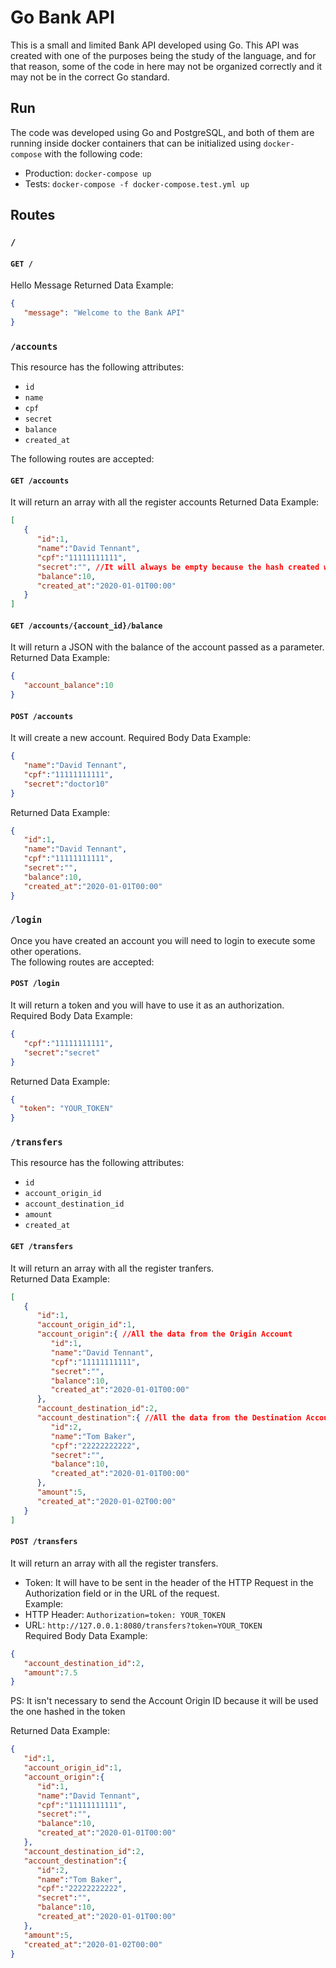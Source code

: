 # Go Bank API

This is a small and limited Bank API developed using Go. This API was created with one of the purposes being the study of the language, and for that reason, some of the code in here may not be organized correctly and it may not be in the correct Go standard.

## Run
The code was developed using Go and PostgreSQL, and both of them are running inside docker containers that can be initialized using `docker-compose` with the following code:<br>
* Production: `docker-compose up`
* Tests: `docker-compose -f docker-compose.test.yml up`

## Routes
### `/`
#### `GET /`
Hello Message
Returned Data Example:
```json
{
   "message": "Welcome to the Bank API"
}
```

### `/accounts`

This resource has the following attributes:
* `id`
* `name` 
* `cpf`
* `secret`
* `balance` 
* `created_at` 

The following routes are accepted:

#### `GET /accounts`
It will return an array with all the register accounts
Returned Data Example:
```json
[
   {
      "id":1,
      "name":"David Tennant",
      "cpf":"11111111111",
      "secret":"", //It will always be empty because the hash created will be cleared before the return
      "balance":10,
      "created_at":"2020-01-01T00:00"
   }
]
```

#### `GET /accounts/{account_id}/balance`
It will return a JSON with the balance of the account passed as a parameter.
Returned Data Example:
```json
{
   "account_balance":10
}
```

#### `POST /accounts`
It will create a new account.
Required Body Data Example:
```json
{
   "name":"David Tennant",
   "cpf":"11111111111",
   "secret":"doctor10"
}
```

Returned Data Example:
```json
{
   "id":1,
   "name":"David Tennant",
   "cpf":"11111111111",
   "secret":"",
   "balance":10,
   "created_at":"2020-01-01T00:00"
}
```

### `/login`
Once you have created an account you will need to login to execute some other operations.<br>
The following routes are accepted:

#### `POST /login`
It will return a token and you will have to use it as an authorization.<br>
Required Body Data Example:
```json
{
   "cpf":"11111111111",
   "secret":"secret"
}
```
Returned Data Example:
```json
{
  "token": "YOUR_TOKEN"
}
```

### `/transfers`
This resource has the following attributes:
* `id`
* `account_origin_id` 
* `account_destination_id`
* `amount`
* `created_at`

#### `GET /transfers`
It will return an array with all the register tranfers. <br>
Returned Data Example: 
```json
[
   {
      "id":1,
      "account_origin_id":1,
      "account_origin":{ //All the data from the Origin Account
         "id":1,
         "name":"David Tennant",
         "cpf":"11111111111",
         "secret":"",
         "balance":10,
         "created_at":"2020-01-01T00:00"
      },
      "account_destination_id":2,
      "account_destination":{ //All the data from the Destination Account
         "id":2,
         "name":"Tom Baker",
         "cpf":"22222222222",
         "secret":"",
         "balance":10,
         "created_at":"2020-01-01T00:00"
      },
      "amount":5,
      "created_at":"2020-01-02T00:00"
   }
]
```

#### `POST /transfers`
It will return an array with all the register transfers. <br>
* Token: It will have to be sent in the header of the HTTP Request in the Authorization field or in the URL of the request.<br>
Example:
* HTTP Header: `Authorization=token: YOUR_TOKEN`
* URL: `http://127.0.0.1:8080/transfers?token=YOUR_TOKEN`<br>
Required Body Data Example:
```json
{
   "account_destination_id":2,
   "amount":7.5
}
```
PS: It isn't necessary to send the Account Origin ID because it will be used the one hashed in the token

Returned Data Example:
```json
{
   "id":1,
   "account_origin_id":1,
   "account_origin":{
      "id":1,
      "name":"David Tennant",
      "cpf":"11111111111",
      "secret":"",
      "balance":10,
      "created_at":"2020-01-01T00:00"
   },
   "account_destination_id":2,
   "account_destination":{
      "id":2,
      "name":"Tom Baker",
      "cpf":"22222222222",
      "secret":"",
      "balance":10,
      "created_at":"2020-01-01T00:00"
   },
   "amount":5,
   "created_at":"2020-01-02T00:00"
}
```
